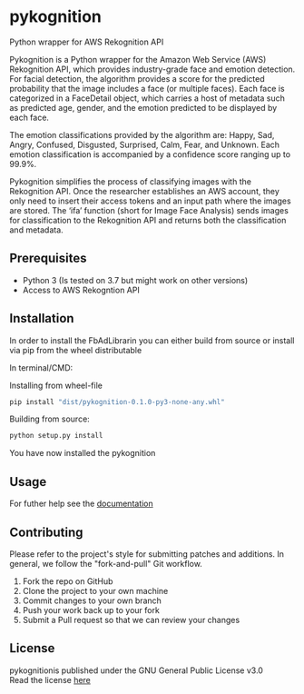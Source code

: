 # pykognition
Python wrapper for AWS Rekognition API

Pykognition is a Python wrapper for the Amazon Web Service (AWS) Rekognition API, which provides industry-grade face and emotion detection. 
For facial detection, the algorithm provides a score for the predicted probability that the image includes a face (or multiple faces). Each face is categorized in a FaceDetail object, which carries a host of metadata such as predicted age, gender, and the emotion predicted to be displayed by each face. 

The emotion classifications provided by the algorithm are: Happy, Sad, Angry, Confused, Disgusted, Surprised, Calm, Fear, and Unknown. Each emotion classification is accompanied by a confidence score ranging up to 99.9%. 

Pykognition simplifies the process of classifying images with the Rekognition API. Once the researcher establishes an AWS account, they only need to insert their access tokens and an input path where the images are stored. The ‘ifa’ function (short for Image Face Analysis) sends images for classification to the Rekognition API and returns both the classification  and metadata.


## Prerequisites
* Python 3 (Is tested on 3.7 but might work on other versions)
* Access to AWS Rekogntion API


## Installation
In order to install the FbAdLibrarin you can either build from source or install via pip from the wheel distributable

In terminal/CMD:

Installing from  wheel-file
```bash
pip install "dist/pykognition-0.1.0-py3-none-any.whl"
```

Building from source:

```bash
python setup.py install 
```

You have now installed the pykognition 


## Usage



For futher help see the [documentation](docs/build/html/index.html)  



## Contributing
Please refer to the project's style for submitting patches and additions. In general, we follow the "fork-and-pull" Git workflow.

1. Fork the repo on GitHub
2. Clone the project to your own machine
3. Commit changes to your own branch
4. Push your work back up to your fork
5. Submit a Pull request so that we can review your changes  



## License
pykognitionis published under the GNU General Public License v3.0  
Read the license [here](LICENSE)

